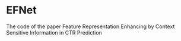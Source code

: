 # EFNet
The code of the paper Feature Representation Enhancing by Context Sensitive Information in CTR Prediction
